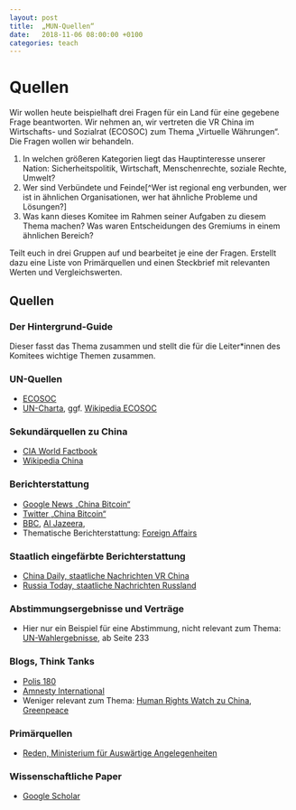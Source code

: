 ```yaml
---
layout: post
title:  „MUN-Quellen“
date:   2018-11-06 08:00:00 +0100
categories: teach
---
```

# Quellen
Wir wollen heute beispielhaft drei Fragen für ein Land für eine gegebene Frage beantworten. Wir nehmen an, wir vertreten die VR China im Wirtschafts- und Sozialrat (ECOSOC) zum Thema „Virtuelle Währungen“. Die Fragen wollen wir behandeln.

1. In welchen größeren Kategorien liegt das Hauptinteresse unserer Nation: Sicherheitspolitik, Wirtschaft, Menschenrechte, soziale Rechte, Umwelt?
2. Wer sind Verbündete und Feinde[^Wer ist regional eng verbunden, wer ist in ähnlichen Organisationen, wer hat ähnliche Probleme und Lösungen?]
3. Was kann dieses Komitee im Rahmen seiner Aufgaben zu diesem Thema machen? Was waren Entscheidungen des Gremiums in einem ähnlichen Bereich?

Teilt euch in drei Gruppen auf und bearbeitet je eine der Fragen. Erstellt dazu eine Liste von Primärquellen und einen Steckbrief mit relevanten Werten und Vergleichswerten.

## Quellen
### Der Hintergrund-Guide
Dieser fasst das Thema zusammen und stellt die für die Leiter\*innen des Komitees wichtige Themen zusammen.
### UN-Quellen
 - [ECOSOC](https://www.un.org/ecosoc/en/home)
 - [UN-Charta](https://www.unric.org/html/german/pdf/charta.pdf), ggf. [Wikipedia ECOSOC](https://de.wikipedia.org/wiki/Wirtschafts-_und_Sozialrat_der_Vereinten_Nationen)

### Sekundärquellen zu China
 - [CIA World Factbook](https://www.cia.gov/library/publications/the-world-factbook/geos/ch.html)
 - [Wikipedia China](https://de.wikipedia.org/wiki/Volksrepublik_China)

### Berichterstattung
 - [Google News „China Bitcoin“](https://news.google.com/search?q=China%20Bitcoin&hl=de&gl=DE&ceid=DE%3Ade)
 - [Twitter „China Bitcoin“](https://twitter.com/search?src=typd&q=china%20bitcoin)
 - [BBC](http://www.bbc.com/), [Al Jazeera](https://www.aljazeera.com/), 
 - Thematische Berichterstattung: [Foreign Affairs](https://www.foreignaffairs.com/regions/china)

### Staatlich eingefärbte Berichterstattung
 - [China Daily, staatliche Nachrichten VR China](http://www.chinadaily.com.cn/)
 - [Russia Today, staatliche Nachrichten Russland](https://deutsch.rt.com/)

### Abstimmungsergebnisse und Verträge
 - Hier nur ein Beispiel für eine Abstimmung, nicht relevant zum Thema: [UN-Wahlergebnisse](https://library.un.org/sites/library.un.org/files/itp/a71-parti.pdf), ab Seite 233


### Blogs, Think Tanks
 - [Polis 180](https://polis180.org/blog/2018/04/21/polis-teatime-digitization-in-china/)
 - [Amnesty International](https://www.amnesty.de/suche?keys=china)
 - Weniger relevant zum Thema: [Human Rights Watch zu China](https://www.hrw.org/de/sitesearch/China), [Greenpeace](https://www.greenpeace.org/international/?s=china&orderby=relevant)

### Primärquellen
 - [Reden, Ministerium für Auswärtige Angelegenheiten](https://www.fmprc.gov.cn/mfa_eng/wjb_663304/wjbz_663308/2461_663310/)

### Wissenschaftliche Paper
 - [Google Scholar](https://scholar.google.de/scholar?hl=de&as_sdt=0%2C5&q=bitcoin+china&btnG=&oq=bitcoin+china)
